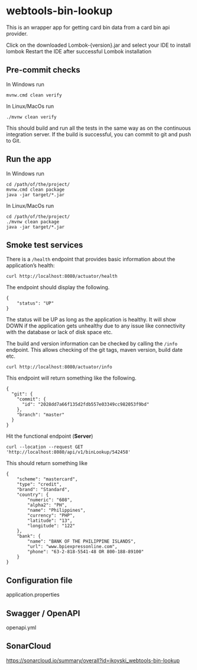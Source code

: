 # webtools-bin-lookup

This is an wrapper app for getting card bin data from a card bin api provider.

Click on the downloaded Lombok-{version}.jar and select your IDE to install lombok
Restart the IDE after successful Lombok installation

## Pre-commit checks

In Windows run

```
mvnw.cmd clean verify
```

In Linux/MacOs run

```
./mvnw clean verify
```

This should build and run all the tests in the same way as on the continuous integration server.  If the build is successful, you can commit to git and push to Git.

## Run the app

In Windows run

```
cd /path/of/the/project/
mvnw.cmd clean package
java -jar target/*.jar
```
In Linux/MacOs run

```
cd /path/of/the/project/
./mvnw clean package
java -jar target/*.jar
```

## Smoke test services

There is a `/health` endpoint that provides basic information about the application’s health:

```
curl http://localhost:8080/actuator/health
```

The endpoint should display the following.

```
{
    "status": "UP"
}
```

The status will be UP as long as the application is healthy. It will show DOWN if the application gets 
unhealthy due to any issue like connectivity with the database or lack of disk space etc. 

The build and version information can be checked by calling the `/info` endpoint.  This allows checking of the git tags, maven version, build date etc.

```
curl http://localhost:8080/actuator/info
```

This endpoint will return something like the following.

```
{
  "git": {
    "commit": {
      "id": "2028dd7a66f135d2fdb557e03349cc982053f9bd"
    },
    "branch": "master"
  }
}
```

Hit the functional endpoint (**Server**)

```
curl --location --request GET 'http://localhost:8080/api/v1/binLookup/542458'
```

This should return something like

```
{
    "scheme": "mastercard",
    "type": "credit",
    "brand": "Standard",
    "country": {
        "numeric": "608",
        "alpha2": "PH",
        "name": "Philippines",
        "currency": "PHP",
        "latitude": "13",
        "longitude": "122"
    },
    "bank": {
        "name": "BANK OF THE PHILIPPINE ISLANDS",
        "url": "www.bpiexpressonline.com",
        "phone": "63-2-818-5541-48 OR 800-188-89100"
    }
}
```

## Configuration file

application.properties

## Swagger / OpenAPI

openapi.yml

## SonarCloud

https://sonarcloud.io/summary/overall?id=ikoyski_webtools-bin-lookup
